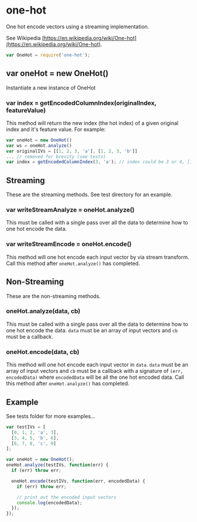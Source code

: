# one-hot

One hot encode vectors using a streaming implementation.

See Wikipedia [https://en.wikipedia.org/wiki/One-hot](https://en.wikipedia.org/wiki/One-hot).

``` javascript
var OneHot = require('one-hot');
```

## var oneHot = new OneHot()

Instantiate a new instance of OneHot

### var index = getEncodedColumnIndex(originalIndex, featureValue)

This method will return the new index (the hot index) of a given original index and it's feature value. For example:

``` javascript
var oneHot = new OneHot()
var ws = oneHot.analyze()
var originalIVs = [[1, 2, 3, 'a'], [1, 2, 3, 'b']]
... // removed for brevity (see tests)
var index = getEncodedColumnIndex(3, 'a'); // index could be 3 or 4, [1, 2, 3, 1, 0], or [1, 2, 3, 0, 1] depending on the order in which the ivs were processed
```

## Streaming

These are the streaming methods. See test directory for an example.

### var writeStreamAnalyze = oneHot.analyze()

This must be called with a single pass over all the data to determine how to one hot encode the data.

### var writeStreamEncode = oneHot.encode()

This method will one hot encode each input vector by via stream transform. Call this method after `oneHot.analyze()` has completed.

## Non-Streaming

These are the non-streaming methods.

### oneHot.analyze(data, cb)

This must be called with a single pass over all the data to determine how to one hot encode the data. `data` must be an array of input vectors and `cb` must be a callback.

### oneHot.encode(data, cb)

This method will one hot encode each input vector in `data`. `data` must be an array of input vectors and `cb` must be a callback with a signature of `(err, encodedData)` where `encodedData` will be all the one hot encoded data. Call this method after `oneHot.analyze()` has completed.

## Example

See tests folder for more examples...

``` javascript
var testIVs = [
  [0, 1, 2, 'a', 3],
  [3, 4, 5, 'b', 6],
  [6, 7, 8, 'c', 9]
];

var oneHot = new OneHot();
oneHot.analyze(testIVs, function(err) {
  if (err) throw err;

  oneHot.encode(testIVs, function(err, encodedData) {
    if (err) throw err;

    // print out the encoded input vectors
    console.log(encodedData);
  });
});
```
